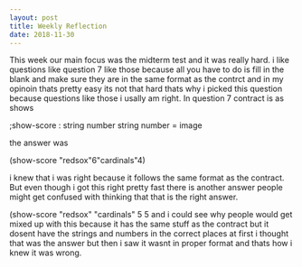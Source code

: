```yaml
---
layout: post
title: Weekly Reflection
date: 2018-11-30
---
```


This week our main focus was the midterm test and it was really hard. i like questions like question 7 like those because all you have to do is fill in the blank and make sure they are in the same format as the contrct and in my opinoin thats pretty easy its not that hard thats why i picked this question because questions like those i usally am right. In question 7 contract is as shows

;show-score : string number string number = image 

the answer was

(show-score "redsox"6"cardinals"4) 

i knew that i was right because it follows the same format as the contract. But even though i got this right pretty fast there is another answer people might get confused with thinking that that is the right answer.

(show-score "redsox" "cardinals" 5 5 and i could see why people would get mixed up with this because it has the same stuff as the contract but it dosent have the strings and numbers in the correct places at first i thought that was the answer but then i saw it wasnt in proper format and thats how i knew it was wrong.

